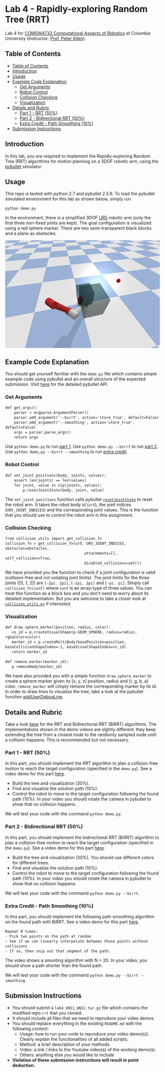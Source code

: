 # Lab 4 - Rapidly-exploring Random Tree (RRT)
Lab 4 for [COMSW4733 Computational Aspects of Robotics](https://www.cs.columbia.edu/~allen/F19/) at Columbia University (Instructor: [Prof. Peter Allen](http://www.cs.columbia.edu/~allen/)).


## Table of Contents
- [Table of Contents](#table-of-contents)
- [Introduction](#introduction)
- [Usage](#usage)
- [Example Code Explanation](#example-code-explanation)
  - [Get Arguments](#get-arguments)
  - [Robot Control](#robot-control)
  - [Collision Checking](#collision-checking)
  - [Visualization](#visualization)
- [Details and Rubric](#details-and-rubric)
  - [Part 1 - RRT (50%)](#part-1---rrt-50)
  - [Part 2 - Bidirectional RRT (50%)](#part-2---bidirectional-rrt-50)
  - [Extra Credit - Path Smoothing (10%)](#extra-credit---path-smoothing-10)
- [Submission Instructions](#submission-instructions)

## Introduction
In this lab, you are required to implement the Rapidly-exploring Random Tree (RRT) algorithms for motion planning on a 3DOF robotic arm, using the [pybullet](https://pybullet.org/wordpress/) simulator.

## Usage
This repo is tested with python 2.7 and pybullet 2.5.6. To load the pybullet simulated environment for this lab as shown below, simply run

```
python demo.py
```

In the environment, there is a simplified 3DOF [UR5](https://www.universal-robots.com/products/ur5-robot/?gclid=EAIaIQobChMIu9ny1NOU5QIVhJ6fCh0DKAIMEAAYASAAEgJWuvD_BwE) robotic arm (only the first three non-fixed joints are kept). The goal configuration is visualized using a red sphere marker. There are two semi-transparent black blocks and a plane as obstacles.

<p align="center">
  <img src="environment.png", height="350">
</p>



## Example Code Explanation

You should get yourself familiar with the `demo.py` file which contains simple example code using pybullet and an overall structure of the expected submission. Visit [here](https://pythonhosted.org/pybullet/) for the detailed pybullet API.


### Get Arguments
```
def get_args():
    parser = argparse.ArgumentParser()
    parser.add_argument('--birrt', action='store_true', default=False)
    parser.add_argument('--smoothing', action='store_true', default=False)
    args = parser.parse_args()
    return args
```
Use `python demo.py` to run [part 1](#part-1---rrt-50).
Use `python demo.py --birrt` to run [part 2](#part-2---bidirectional-rrt-50).
Use `python demo,py --birrt --smoothing` to run [extra credit](3extra-credit---path-smoothing-10).

### Robot Control
```
def set_joint_positions(body, joints, values):
    assert len(joints) == len(values)
    for joint, value in zip(joints, values):
        p.resetJointState(body, joint, value)
```
The `set_joint_positions` function calls pybullet [`resetJointState`](https://docs.google.com/document/d/10sXEhzFRSnvFcl3XxNGhnD4N2SedqwdAvK3dsihxVUA/edit#heading=h.p3s2oveabizm) to reset the robot arm. It takes the robot body id (`ur5`), the joint indices (`UR5_JOINT_INDICES`) and the corresponding joint values. This is the function that you should use to control the robot arm in this assignment.

### Collision Checking
```
from collision_utils import get_collision_fn
collision_fn = get_collision_fn(ur5, UR5_JOINT_INDICES, obstacles=obstacles,
                                    attachments=[], self_collisions=True,
                                    disabled_collisions=set())
```
We have provided you the function to check if a joint configuration is valid (collision-free and not voilating joint limits). The joint limits for the three joints ([0, 1, 2]) are `[-2pi. 2pi]`, `[-2pi, 2pi]` and `[-pi. pi]`. Simply call `collision_fn(conf)` where `conf` is an array-type of three values.  You can treat this function as a block box and you don't need to worry about its detailed implementation. But you are welcome to take a closer look at [`collision_utils.py`](collision_utils.py) if interested.

### Visualization
```
def draw_sphere_marker(position, radius, color):
   vs_id = p.createVisualShape(p.GEOM_SPHERE, radius=radius, rgbaColor=color)
   marker_id = p.createMultiBody(basePosition=position, baseCollisionShapeIndex=-1, baseVisualShapeIndex=vs_id)
   return marker_id

def remove_marker(marker_id):
   p.removeBody(marker_id)
```
We have also provided you with a simple function `draw_sphere_marker` to create a sphere marker given its [x, y, z] position, radius and [r, g, b, a] color. `remove_marker` will cimply remove the corresponding marker by its id. In order to draw lines to visualize the tree, take a look at the pybullet function [addUserDebugLine](https://docs.google.com/document/d/10sXEhzFRSnvFcl3XxNGhnD4N2SedqwdAvK3dsihxVUA/edit#heading=h.i3ffpefe7f3).

## Details and Rubric
Take a look [here](https://www.cs.columbia.edu/~allen/F19/NOTES/probabilistic_path_planning.pdf) for the RRT and Bidirectional RRT (BiRRT) algorithms. The implementations shown in the demo videos are slghtly different: they keep extending the tree from a closest node to the randomly sampled node until a collision happens. This is recommended but not necessary.

### Part 1 - RRT (50%)
In this part, you should implement the RRT algorithm to plan a collision-free motion to reach the target configuration (specified in the `demo.py`). See a video demo for this part [here](https://youtu.be/o-RCIhsLmqw). 

- Build the tree and visualization (30%). 
- Find and visualize the solution path (10%).
- Control the robot to move to the target configuration following the found path (10%). In your video you should rotate the camera in pybullet to show that no collision happens.

We will test your code with the command `python demo.py`.

### Part 2 - Bidirectional RRT (50%)
In this part, you should implement the bidirectional RRT (BiRRT) algorithm to plan a collision-free motion to reach the target configuration (specified in the `demo.py`). See a video demo for this part [here](https://youtu.be/4nFmFcLg5RQ).

- Build the tree and visualization (30%). You should use different colors for different trees.
- Find and visualize the solution path (10%).
- Control the robot to move to the target configuration following the found path (10%). In your video you should rotate the camera in pybullet to show that no collision happens.

We will test your code with the command `python demo.py --birrt`.

### Extra Credit - Path Smoothing (10%)
In this part, you should implement the following path smoothing algorithm on the found path with BiRRT. See a video demo for this part [here](https://youtu.be/ZaWURj-lgkQ).

```
Repeat N times:
- Pick two points on the path at random
- See if we can linearly interpolate between those points without collisions
- If so, then snip out that segment of the path.
```

The video shows a smooting algorithm with N = 20. In your video, you should show a path shorter than the found path. 

We will test your code with the command `python demo.py --birrt --smoothing`.

## Submission Instructions
- You should submit a `lab4_UNI1_UNI2.tar.gz` file which contains the modified repo `rrt` that you cloned.
- It should include all files that we need to reproduce your video demos.
- You should replace everything in the existing `README.md` with the following content:
	- Usage: how to run your code to reproduce your video demo(s)). Clearly explain the functionalities of all added scripts.
	- Method: a brief description of your methods.
	- Video: a link / links to the Youtube video(s) of the working demo(s).
	- Others: anything else you would like to include
- **Violation of these submission instructions will result in point deduction.**